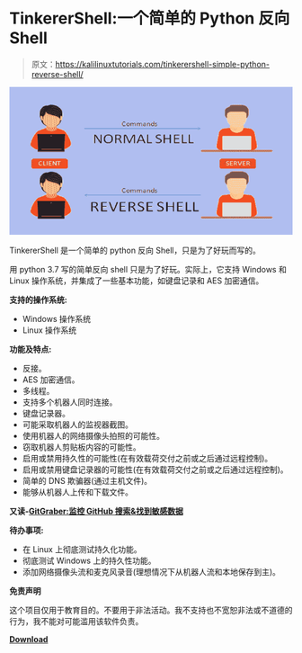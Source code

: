 # TinkererShell:一个简单的 Python 反向 Shell

> 原文：<https://kalilinuxtutorials.com/tinkerershell-simple-python-reverse-shell/>

[![TinkererShell : A Simple Python Reverse Shell](img//0baeeef91d74b497349c980845de5c01.png "TinkererShell : A Simple Python Reverse Shell")](https://1.bp.blogspot.com/-7ic3H4IRUeM/XYMDBh9ceII/AAAAAAAACiA/INYFQK2kLLsa2tv61cXj1Uyui_CC7uxhgCLcBGAsYHQ/s1600/reverse-shell%2B%25281%2529.png)

TinkererShell 是一个简单的 python 反向 Shell，只是为了好玩而写的。

用 python 3.7 写的简单反向 shell 只是为了好玩。实际上，它支持 Windows 和 Linux 操作系统，并集成了一些基本功能，如键盘记录和 AES 加密通信。

**支持的操作系统:**

*   Windows 操作系统
*   Linux 操作系统

**功能及特点:**

*   反接。
*   AES 加密通信。
*   多线程。
*   支持多个机器人同时连接。
*   键盘记录器。
*   可能采取机器人的监视器截图。
*   使用机器人的网络摄像头拍照的可能性。
*   窃取机器人剪贴板内容的可能性。
*   启用或禁用持久性的可能性(在有效载荷交付之前或之后通过远程控制)。
*   启用或禁用键盘记录器的可能性(在有效载荷交付之前或之后通过远程控制)。
*   简单的 DNS 欺骗器(通过主机文件)。
*   能够从机器人上传和下载文件。

**又读-[GitGraber:监控 GitHub 搜索&找到敏感数据](https://kalilinuxtutorials.com/gitgraber-monitor-github/)**

**待办事项:**

*   在 Linux 上彻底测试持久化功能。
*   彻底测试 Windows 上的持久性功能。
*   添加网络摄像头流和麦克风录音(理想情况下从机器人流和本地保存到主)。

**免责声明**

这个项目仅用于教育目的。不要用于非法活动。我不支持也不宽恕非法或不道德的行为，我不能对可能滥用该软件负责。

[**Download**](https://github.com/4n4nk3/TinkererShell)